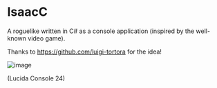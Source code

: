 # IsaacC
A roguelike written in C# as a console application (inspired by the well-known video game).

Thanks to https://github.com/luigi-tortora for the idea!

![image](https://user-images.githubusercontent.com/35856442/162600971-59387226-f05b-42c2-a2bb-4333666b5c81.png)

(Lucida Console 24)

